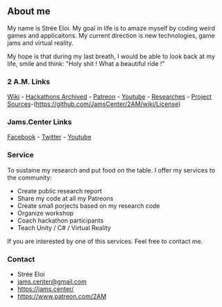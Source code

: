 ## About me

My name is Strée Eloi. 
My goal in life is to amaze myself by coding weird games and applicaitons.
My current direction is new technologies, game jams and virtual reality.

My hope is that during my last breath, I would be able to look back at my life, smile and think:
"Holy shit ! What a beautiful ride !"

### 2 A.M. Links
[Wiki](https://goo.gl/0SHZAb) - [Hackathons Archived](https://goo.gl/91v2s1) - [Patreon](https://goo.gl/Pdpmvh) - [Youtube](https://www.youtube.com/channel/UCNF9z7L6bfkodhNWvnY5lsg) - [Researches](https://github.com/JamsCenter/2AM/wiki) - [Project Sources](http://www.jams.center/patreonaccess/)-(https://github.com/JamsCenter/2AM/wiki/License)

### Jams.Center Links
[Facebook](https://www.facebook.com/jamscenter) - [Twitter](https://www.facebook.com/jamscenter) - [Youtube](https://www.youtube.com/channel/UCss-to1CvzoUIoBNijuiLnA)  


### Service 
To sustaine my research and put food on the table.
I offer my services to the community:
- Create public research report
- Share my code at all my Patreons
- Create small porjects based on my research code
- Organize workshop
- Coach hackathon participants
- Teach Unity / C# / Virtual Reality

If you are interested by one of this services.
Feel free to contact me.

### Contact
- Strée Eloi
- jams.center@gmail.com
- https://jams.center/
- https://www.patreon.com/2AM  
